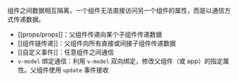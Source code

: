 组件之间数据相互隔离，一个组件无法直接访问另一个组件的属性，而是以通信方式传递数据。

* [[props/props]]：父组件传递向某个子组件传递数据
* [[组件链传递]]：父组件向所有直接或间接子组件传递数据
* [[自定义事件]]：任意组件之间通信
* `v-model` 绑定通信：利用 `v-model` 双向绑定，修改父组件（或 app）的指定属性。父组件使用 `update` 事件接收
